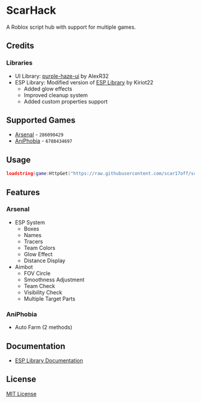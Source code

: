 # ScarHack

A Roblox script hub with support for multiple games.

## Credits

### Libraries
- UI Library: [purple-haze-ui](https://github.com/Averiias/purple-haze-pf) by AlexR32
- ESP Library: Modified version of [ESP Library](https://kiriot22.com/releases/ESP.lua) by Kiriot22
  - Added glow effects
  - Improved cleanup system
  - Added custom properties support

## Supported Games

- [Arsenal](places/286090429.lua) - `286090429`
- [AniPhobia](places/6788434697.lua) - `6788434697`

## Usage

```lua
loadstring(game:HttpGet("https://raw.githubusercontent.com/scar17off/scarhack/refs/heads/main/main.lua"))()
```

## Features

### Arsenal
- ESP System
  - Boxes
  - Names
  - Tracers
  - Team Colors
  - Glow Effect
  - Distance Display
- Aimbot
  - FOV Circle
  - Smoothness Adjustment
  - Team Check
  - Visibility Check
  - Multiple Target Parts

### AniPhobia
- Auto Farm (2 methods)

## Documentation
- [ESP Library Documentation](libraries/ESP.md)

## License
[MIT License](LICENSE.md)